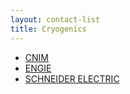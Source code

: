 ```yaml
---
layout: contact-list
title: Cryogenics
---
```


* [CNIM](/partners/cnim.html)
* [ENGIE](/partners/engie.html)
* [SCHNEIDER ELECTRIC](/partners/schneider-electric.html)